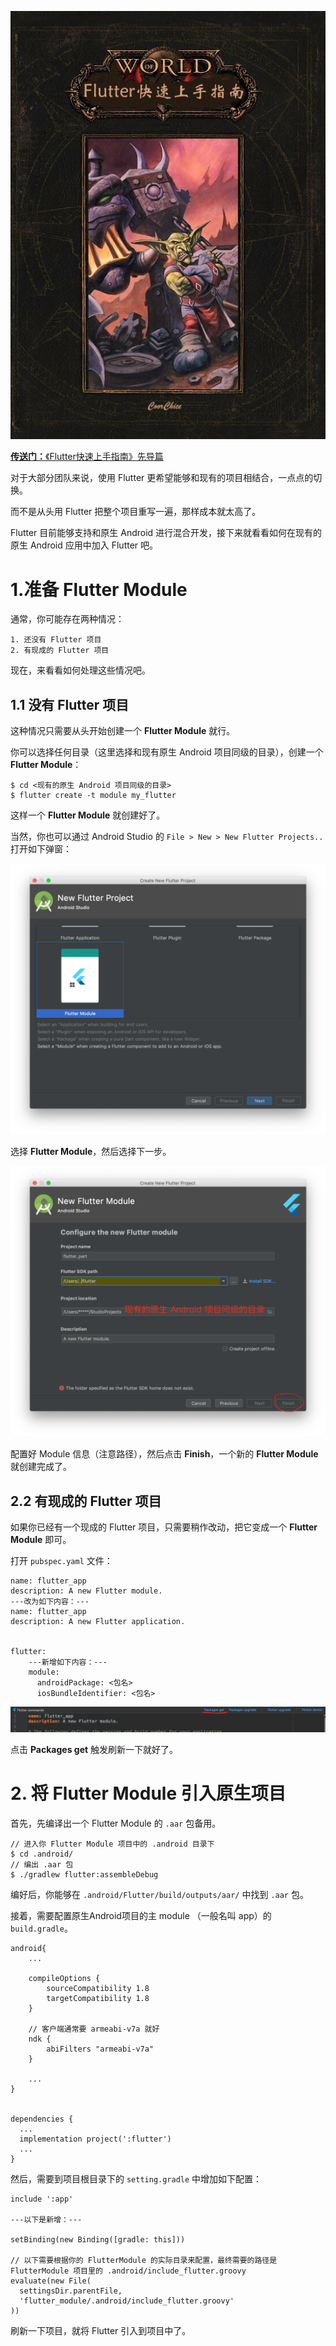 [![](https://raw.githubusercontent.com/chenBingX/img/master/Flutter/Flutter快速上手指南封面2.JPG)](https://juejin.im/post/5c8f8e62e51d456a0f23d0fe)

[**传送门：**《Flutter快速上手指南》先导篇](https://juejin.im/post/5c8f8e62e51d456a0f23d0fe)


对于大部分团队来说，使用 Flutter 更希望能够和现有的项目相结合，一点点的切换。

而不是从头用 Flutter 把整个项目重写一遍，那样成本就太高了。  

Flutter 目前能够支持和原生 Android 进行混合开发，接下来就看看如何在现有的原生 Android 应用中加入 Flutter 吧。  

# 1.准备 Flutter Module

通常，你可能存在两种情况：  

    1. 还没有 Flutter 项目
    2. 有现成的 Flutter 项目
    
现在，来看看如何处理这些情况吧。  

## 1.1 没有 Flutter 项目

这种情况只需要从头开始创建一个 **Flutter Module** 就行。  

你可以选择任何目录（这里选择和现有原生 Android 项目同级的目录），创建一个 **Flutter Module**：  

```
$ cd <现有的原生 Android 项目同级的目录>
$ flutter create -t module my_flutter
```

这样一个 **Flutter Module** 就创建好了。  

当然，你也可以通过 Android Studio 的 `File > New > New Flutter Projects..` 打开如下弹窗：  

![](https://raw.githubusercontent.com/chenBingX/img/master/Flutter/newfluttermoddule.png)

选择 **Flutter Module**，然后选择下一步。  

![](https://raw.githubusercontent.com/chenBingX/img/master/Flutter/newfluttermoddule2.png)

配置好 Module 信息（注意路径），然后点击 **Finish**，一个新的 **Flutter Module** 就创建完成了。

## 2.2 有现成的 Flutter 项目

如果你已经有一个现成的 Flutter 项目，只需要稍作改动，把它变成一个 **Flutter Module** 即可。  

打开 `pubspec.yaml` 文件：  

```
name: flutter_app
description: A new Flutter module.
---改为如下内容：---
name: flutter_app
description: A new Flutter application.


flutter:
    ---新增如下内容：---
    module:
      androidPackage: <包名>
      iosBundleIdentifier: <包名>
```

![](https://raw.githubusercontent.com/chenBingX/img/master/Flutter/getpackage.png)  

点击 **Packages get** 触发刷新一下就好了。  

# 2. 将 Flutter Module 引入原生项目

首先，先编译出一个 Flutter Module 的 `.aar` 包备用。   

```
// 进入你 Flutter Module 项目中的 .android 目录下
$ cd .android/
// 编出 .aar 包
$ ./gradlew flutter:assembleDebug
```

编好后，你能够在 `.android/Flutter/build/outputs/aar/` 中找到 `.aar` 包。  

接着，需要配置原生Android项目的主 module （一般名叫 app）的 `build.gradle`。 

```
android{
    ... 
     
    compileOptions {
        sourceCompatibility 1.8
        targetCompatibility 1.8
    }
    
    // 客户端通常要 armeabi-v7a 就好
    ndk {
        abiFilters "armeabi-v7a"
    }

    ...
}


dependencies {
  ...
  implementation project(':flutter')
  ...
}

```

然后，需要到项目根目录下的 `setting.gradle` 中增加如下配置：  

```
include ':app'  
     
---以下是新增：---  
                            
setBinding(new Binding([gradle: this])) 

// 以下需要根据你的 FlutterModule 的实际目录来配置，最终需要的路径是 FlutterModule 项目里的 .android/include_flutter.groovy                            
evaluate(new File(                                                      
  settingsDir.parentFile,                                               
  'flutter_module/.android/include_flutter.groovy'                          
))    
```

刷新一下项目，就将 Flutter 引入到项目中了。
